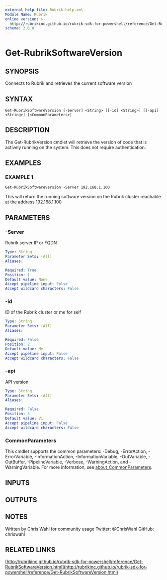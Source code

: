 ```yaml
---
external help file: Rubrik-help.xml
Module Name: Rubrik
online version: >-
  http://rubrikinc.github.io/rubrik-sdk-for-powershell/reference/Get-RubrikSoftwareVersion.html
schema: 2.0.0
---
```


# Get-RubrikSoftwareVersion

## SYNOPSIS

Connects to Rubrik and retrieves the current software version

## SYNTAX

```text
Get-RubrikSoftwareVersion [-Server] <String> [[-id] <String>] [[-api] <String>] [<CommonParameters>]
```

## DESCRIPTION

The Get-RubrikVersion cmdlet will retrieve the version of code that is actively running on the system. This does not require authentication.

## EXAMPLES

### EXAMPLE 1

```text
Get-RubrikSoftwareVersion -Server 192.168.1.100
```

This will return the running software version on the Rubrik cluster reachable at the address 192.168.1.100

## PARAMETERS

### -Server

Rubrik server IP or FQDN

```yaml
Type: String
Parameter Sets: (All)
Aliases:

Required: True
Position: 1
Default value: None
Accept pipeline input: False
Accept wildcard characters: False
```

### -id

ID of the Rubrik cluster or me for self

```yaml
Type: String
Parameter Sets: (All)
Aliases:

Required: False
Position: 2
Default value: Me
Accept pipeline input: False
Accept wildcard characters: False
```

### -api

API version

```yaml
Type: String
Parameter Sets: (All)
Aliases:

Required: False
Position: 3
Default value: V1
Accept pipeline input: False
Accept wildcard characters: False
```

### CommonParameters

This cmdlet supports the common parameters: -Debug, -ErrorAction, -ErrorVariable, -InformationAction, -InformationVariable, -OutVariable, -OutBuffer, -PipelineVariable, -Verbose, -WarningAction, and -WarningVariable. For more information, see [about\_CommonParameters](http://go.microsoft.com/fwlink/?LinkID=113216).

## INPUTS

## OUTPUTS

## NOTES

Written by Chris Wahl for community usage Twitter: @ChrisWahl GitHub: chriswahl

## RELATED LINKS

[http://rubrikinc.github.io/rubrik-sdk-for-powershell/reference/Get-RubrikSoftwareVersion.html](http://rubrikinc.github.io/rubrik-sdk-for-powershell/reference/Get-RubrikSoftwareVersion.html)

